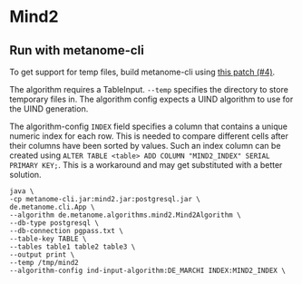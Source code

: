 # Mind2

## Run with metanome-cli

To get support for temp files, build metanome-cli using [this patch (#4)](https://github.com/sekruse/metanome-cli/pull/4).

The algorithm requires a TableInput. `--temp` specifies the directory to store temporary files in. The algorithm config expects a UIND algorithm to use for the UIND generation.

The algorithm-config `INDEX` field specifies a column that contains a unique numeric index for each row. This is needed to compare different cells after their columns have been sorted by values. Such an index column can be created using `ALTER TABLE <table> ADD COLUMN "MIND2_INDEX" SERIAL PRIMARY KEY;`. This is a workaround and may get substituted with a better solution.

```
java \
-cp metanome-cli.jar:mind2.jar:postgresql.jar \
de.metanome.cli.App \
--algorithm de.metanome.algorithms.mind2.Mind2Algorithm \
--db-type postgresql \
--db-connection pgpass.txt \
--table-key TABLE \
--tables table1 table2 table3 \
--output print \
--temp /tmp/mind2
--algorithm-config ind-input-algorithm:DE_MARCHI INDEX:MIND2_INDEX \
```
